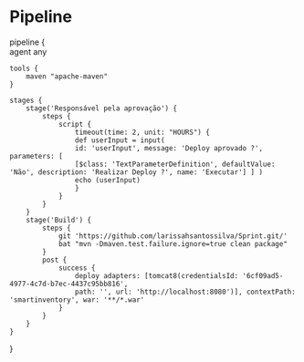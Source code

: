 # Pipeline



pipeline {         
    agent any

    tools {
        maven "apache-maven"
    }

    stages {
        stage('Responsável pela aprovação') {
            steps {
                script {
                    timeout(time: 2, unit: "HOURS") {
                    def userInput = input(
                    id: 'userInput', message: 'Deploy aprovado ?', parameters: [
                    [$class: 'TextParameterDefinition', defaultValue: 'Não', description: 'Realizar Deploy ?', name: 'Executar'] ] )
                    echo (userInput)
                    }
                }
            }
        }
        stage('Build') {
            steps {
                git 'https://github.com/larissahsantossilva/Sprint.git/'
                bat "mvn -Dmaven.test.failure.ignore=true clean package"
            }
            post {
                success {
                    deploy adapters: [tomcat8(credentialsId: '6cf09ad5-4977-4c7d-b7ec-4437c95bb816',
                    path: '', url: 'http://localhost:8080')], contextPath: 'smartinventory', war: '**/*.war'
                }
            }
        }
    }
}

